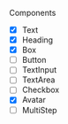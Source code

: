 Components

- [X] Text
- [X] Heading
- [X] Box
- [ ] Button
- [ ] TextInput
- [ ] TextArea
- [ ] Checkbox
- [X] Avatar
- [ ] MultiStep